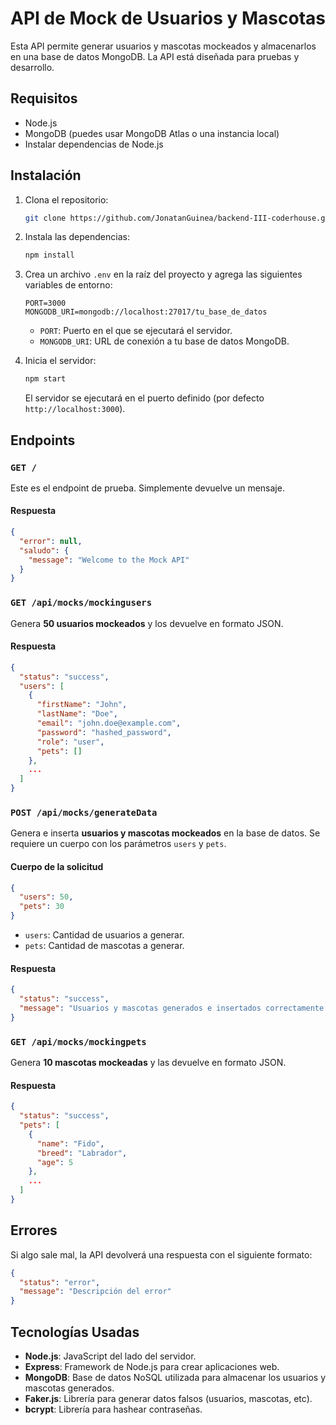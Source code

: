 
# API de Mock de Usuarios y Mascotas

Esta API permite generar usuarios y mascotas mockeados y almacenarlos en una base de datos MongoDB. La API está diseñada para pruebas y desarrollo.

## Requisitos

- Node.js
- MongoDB (puedes usar MongoDB Atlas o una instancia local)
- Instalar dependencias de Node.js

## Instalación

1. Clona el repositorio:

   ```bash
   git clone https://github.com/JonatanGuinea/backend-III-coderhouse.git
   ```

2. Instala las dependencias:

   ```bash
   npm install
   ```

3. Crea un archivo `.env` en la raíz del proyecto y agrega las siguientes variables de entorno:

   ```env
   PORT=3000
   MONGODB_URI=mongodb://localhost:27017/tu_base_de_datos
   ```

   - `PORT`: Puerto en el que se ejecutará el servidor.
   - `MONGODB_URI`: URL de conexión a tu base de datos MongoDB.

4. Inicia el servidor:

   ```bash
   npm start
   ```

   El servidor se ejecutará en el puerto definido (por defecto `http://localhost:3000`).

## Endpoints

### `GET /`

Este es el endpoint de prueba. Simplemente devuelve un mensaje.

#### Respuesta

```json
{
  "error": null,
  "saludo": {
    "message": "Welcome to the Mock API"
  }
}
```

### `GET /api/mocks/mockingusers`

Genera **50 usuarios mockeados** y los devuelve en formato JSON.

#### Respuesta

```json
{
  "status": "success",
  "users": [
    {
      "firstName": "John",
      "lastName": "Doe",
      "email": "john.doe@example.com",
      "password": "hashed_password",
      "role": "user",
      "pets": []
    },
    ...
  ]
}
```

### `POST /api/mocks/generateData`

Genera e inserta **usuarios y mascotas mockeados** en la base de datos. Se requiere un cuerpo con los parámetros `users` y `pets`.

#### Cuerpo de la solicitud

```json
{
  "users": 50,
  "pets": 30
}
```

- `users`: Cantidad de usuarios a generar.
- `pets`: Cantidad de mascotas a generar.

#### Respuesta

```json
{
  "status": "success",
  "message": "Usuarios y mascotas generados e insertados correctamente."
}
```

### `GET /api/mocks/mockingpets`

Genera **10 mascotas mockeadas** y las devuelve en formato JSON.

#### Respuesta

```json
{
  "status": "success",
  "pets": [
    {
      "name": "Fido",
      "breed": "Labrador",
      "age": 5
    },
    ...
  ]
}
```

## Errores

Si algo sale mal, la API devolverá una respuesta con el siguiente formato:

```json
{
  "status": "error",
  "message": "Descripción del error"
}
```

## Tecnologías Usadas

- **Node.js**: JavaScript del lado del servidor.
- **Express**: Framework de Node.js para crear aplicaciones web.
- **MongoDB**: Base de datos NoSQL utilizada para almacenar los usuarios y mascotas generados.
- **Faker.js**: Librería para generar datos falsos (usuarios, mascotas, etc).
- **bcrypt**: Librería para hashear contraseñas.


